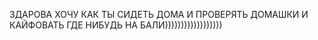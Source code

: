 ЗДАРОВА ХОЧУ КАК ТЫ СИДЕТЬ ДОМА И ПРОВЕРЯТЬ ДОМАШКИ И КАЙФОВАТЬ ГДЕ НИБУДЬ НА БАЛИ))))))))))))))))))
